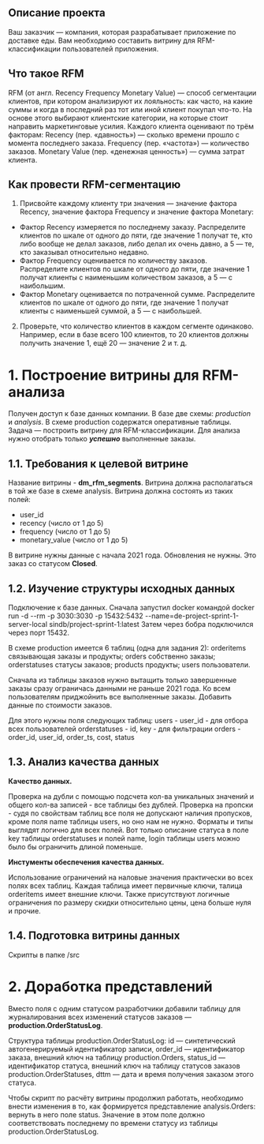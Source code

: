 
## Описание проекта
Ваш заказчик — компания, которая разрабатывает приложение по доставке еды.
Вам необходимо составить витрину для RFM-классификации пользователей приложения.

## Что такое RFM
RFM (от англ. Recency Frequency Monetary Value) — способ сегментации клиентов, при котором анализируют их лояльность: как часто, на какие суммы и когда в последний раз тот или иной клиент покупал что-то. На основе этого выбирают клиентские категории, на которые стоит направить маркетинговые усилия.
Каждого клиента оценивают по трём факторам:
Recency (пер. «давность») — сколько времени прошло с момента последнего заказа.
Frequency (пер. «частота») — количество заказов.
Monetary Value (пер. «денежная ценность») — сумма затрат клиента.

## Как провести RFM-сегментацию
1. Присвойте каждому клиенту три значения — значение фактора Recency, значение фактора Frequency и значение фактора Monetary:
 - Фактор Recency измеряется по последнему заказу. Распределите клиентов по шкале от одного до пяти, где значение 1 получат те, кто либо вообще не делал заказов, либо делал их очень давно, а 5 — те, кто заказывал относительно недавно.
 - Фактор Frequency оценивается по количеству заказов. Распределите клиентов по шкале от одного до пяти, где значение 1 получат клиенты с наименьшим количеством заказов, а 5 — с наибольшим.
 - Фактор Monetary оценивается по потраченной сумме. Распределите клиентов по шкале от одного до пяти, где значение 1 получат клиенты с наименьшей суммой, а 5 — с наибольшей.
2. Проверьте, что количество клиентов в каждом сегменте одинаково. Например, если в базе всего 100 клиентов, то 20 клиентов должны получить значение 1, ещё 20 — значение 2 и т. д.


# 1. Построение витрины для RFM-анализа

Получен доступ к базе данных компании. В базе две схемы: _production_ и _analysis_. В схеме production содержатся оперативные таблицы.
Задача — построить витрину для RFM-классификации. Для анализа нужно отобрать только **_успешно_** выполненные заказы.

## 1.1. Требования к целевой витрине

Название витрины - **dm_rfm_segments**.
Витрина должна располагаться в той же базе в схеме analysis.
Витрина должна состоять из таких полей:
- user_id
- recency (число от 1 до 5)
- frequency (число от 1 до 5)
- monetary_value (число от 1 до 5)

В витрине нужны данные с начала 2021 года.
Обновления не нужны.
Это заказ со статусом **Closed**.

## 1.2. Изучение структуры исходных данных

Подключение к базе данных. 
Сначала запустил docker командой docker run -d --rm -p 3030:3030 -p 15432:5432 
--name=de-project-sprint-1-server-local sindb/project-sprint-1:latest
Затем через бобра подключился через порт 15432.

В схеме production имеется 6 таблиц (одна для задания 2): orderitems связывающая заказы и продукты; 
orders собственно заказы; orderstatuses статусы заказов; products продукты; users пользователи.

Сначала из таблицы заказов нужно вытащить только завершенные заказы сразу ограничась данными не раньше 2021 года. 
Ко всем пользователям приджойнить все выполненные заказы.
Добавить данные по стоимости заказов.

Для этого нужны поля следующих таблиц:
users - user_id - для отбора всех пользователей
orderstatuses - id, key - для фильтрации
orders - order_id, user_id, order_ts, cost, status

## 1.3. Анализ качества данных

**Качество данных.**

Проверка на дубли c помощью подсчета кол-ва уникальных значений и общего кол-ва записей - все таблицы без дублей.
Проверка на пропски - судя по свойствам таблиц все поля не допускают наличия пропусков, кроме поля name таблицы users, но оно нам не нужно.
Форматы и типы выглядят логично для всех полей. Вот только описание статуса в поле key таблицы orderstatuses и полей name, login таблицы users можно было бы ограничить длиной поменьше.

**Инстументы обеспечения качества данных.**

Использование ограничений на наловые значения практически во всех полях всех таблиц.
Каждая таблица имеет первичные ключи, талица orderitems имеет внешние ключи.
Также присутствуют логичные ограничения по размеру скидки относительно цены, цена больше нуля и прочие.

## 1.4. Подготовка витрины данных

Скрипты в папке /src

# 2. Доработка представлений

Вместо поля с одним статусом разработчики добавили таблицу для журналирования всех изменений статусов заказов — **production.OrderStatusLog**.

Структура таблицы production.OrderStatusLog:
id — синтетический автогенерируемый идентификатор записи,
order_id — идентификатор заказа, внешний ключ на таблицу production.Orders,
status_id — идентификатор статуса, внешний ключ на таблицу статусов заказов production.OrderStatuses,
dttm — дата и время получения заказом этого статуса.

Чтобы скрипт по расчёту витрины продолжил работать, необходимо внести изменения в то, как формируется представление analysis.Orders: вернуть в него поле status. Значение в этом поле должно соответствовать последнему по времени статусу из таблицы production.OrderStatusLog.

